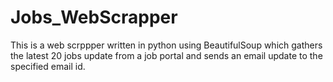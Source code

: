 # Jobs_WebScrapper
This is a web scrppper written in python using BeautifulSoup which gathers the latest 20 jobs update from a job portal and sends an email update to the specified email id.


